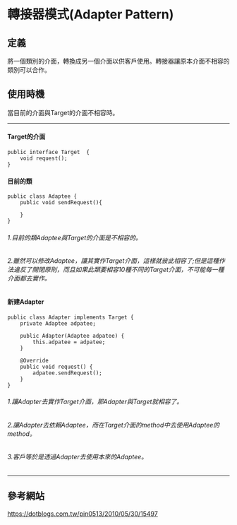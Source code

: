 # 轉接器模式(Adapter Pattern)
## 定義
將一個類別的介面，轉換成另一個介面以供客戶使用。轉接器讓原本介面不相容的類別可以合作。

## 使用時機
當目前的介面與Target的介面不相容時。

-------------------------------------------------------
#### Target的介面
    public interface Target  {
        void request();
    }
#### 目前的類
    public class Adaptee {
        public void sendRequest(){
    
        }
    }
###### 1.目前的類Adaptee與Target的介面是不相容的。
###### 2.雖然可以修改Adaptee，讓其實作Target介面，這樣就彼此相容了;但是這種作法違反了開閉原則，而且如果此類要相容10種不同的Target介面，不可能每一種介面都去實作。

#### 新建Adapter
    public class Adapter implements Target {
        private Adaptee adpatee;
    
        public Adapter(Adaptee adpatee) {
            this.adpatee = adpatee;
        }
    
        @Override
        public void request() {
            adpatee.sendRequest();
        }
    }
###### 1.讓Adapter去實作Target介面，那Adapter與Target就相容了。
###### 2.讓Adapter去依賴Adaptee，而在Target介面的method中去使用Adaptee的method。
###### 3.客戶等於是透過Adapter去使用本來的Adaptee。

----------------------------------
## 參考網站

https://dotblogs.com.tw/pin0513/2010/05/30/15497
